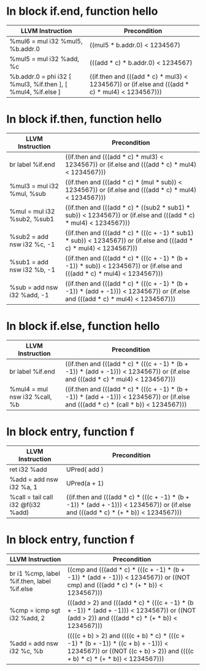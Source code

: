 # In block if.end, function hello
| LLVM Instruction | Precondition |
|-----|-----|
|   %mul6 = mul i32 %mul5, %b.addr.0 | ((mul5 * b.addr.0) < 1234567) |
|   %mul5 = mul i32 %add, %c | (((add * c) * b.addr.0) < 1234567) |
|   %b.addr.0 = phi i32 [ %mul3, %if.then ], [ %mul4, %if.else ] | ((if.then and (((add * c) * mul3) < 1234567)) or (if.else and (((add * c) * mul4) < 1234567))) |
# In block if.then, function hello
| LLVM Instruction | Precondition |
|-----|-----|
|   br label %if.end | ((if.then and (((add * c) * mul3) < 1234567)) or (if.else and (((add * c) * mul4) < 1234567))) |
|   %mul3 = mul i32 %mul, %sub | ((if.then and (((add * c) * (mul * sub)) < 1234567)) or (if.else and (((add * c) * mul4) < 1234567))) |
|   %mul = mul i32 %sub2, %sub1 | ((if.then and (((add * c) * ((sub2 * sub1) * sub)) < 1234567)) or (if.else and (((add * c) * mul4) < 1234567))) |
|   %sub2 = add nsw i32 %c, -1 | ((if.then and (((add * c) * (((c + -1) * sub1) * sub)) < 1234567)) or (if.else and (((add * c) * mul4) < 1234567))) |
|   %sub1 = add nsw i32 %b, -1 | ((if.then and (((add * c) * (((c + -1) * (b + -1)) * sub)) < 1234567)) or (if.else and (((add * c) * mul4) < 1234567))) |
|   %sub = add nsw i32 %add, -1 | ((if.then and (((add * c) * (((c + -1) * (b + -1)) * (add + -1))) < 1234567)) or (if.else and (((add * c) * mul4) < 1234567))) |
# In block if.else, function hello
| LLVM Instruction | Precondition |
|-----|-----|
|   br label %if.end | ((if.then and (((add * c) * (((c + -1) * (b + -1)) * (add + -1))) < 1234567)) or (if.else and (((add * c) * mul4) < 1234567))) |
|   %mul4 = mul nsw i32 %call, %b | ((if.then and (((add * c) * (((c + -1) * (b + -1)) * (add + -1))) < 1234567)) or (if.else and (((add * c) * (call * b)) < 1234567))) |
# In block entry, function f
| LLVM Instruction | Precondition |
|-----|-----|
|   ret i32 %add | UPred( add ) |
|   %add = add nsw i32 %a, 1 | UPred(a + 1) |
|   %call = tail call i32 @f(i32 %add) | ((if.then and (((add * c) * (((c + -1) * (b + -1)) * (add + -1))) < 1234567)) or (if.else and (((add * c) * (+ * b)) < 1234567))) |
# In block entry, function f
| LLVM Instruction | Precondition |
|-----|-----|
|   br i1 %cmp, label %if.then, label %if.else | ((cmp and (((add * c) * (((c + -1) * (b + -1)) * (add + -1))) < 1234567)) or ((NOT cmp) and (((add * c) * (+ * b)) < 1234567))) |
|   %cmp = icmp sgt i32 %add, 2 | (((add > 2) and (((add * c) * (((c + -1) * (b + -1)) * (add + -1))) < 1234567)) or ((NOT (add > 2)) and (((add * c) * (+ * b)) < 1234567))) |
|   %add = add nsw i32 %c, %b | ((((c + b) > 2) and ((((c + b) * c) * (((c + -1) * (b + -1)) * ((c + b) + -1))) < 1234567)) or ((NOT ((c + b) > 2)) and ((((c + b) * c) * (+ * b)) < 1234567))) |
